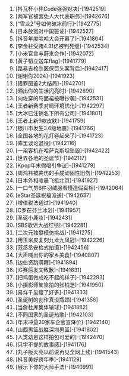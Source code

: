 
1. [抖瓦杯小伟Code强强对决]-[1942519]
1. [两军官被罢免人大代表职务]-[1942676]
1. [“雪龙2”号如何破冰前行]-[1942775]
1. [日本放宽对中国签证]-[1942527]
1. [抖音年度哈哈大会开幕了]-[1941804]
1. [李金柱受贿4.31亿被判死缓]-[1942534]
1. [小米官宣与蔚来合作]-[1942072]
1. [黄子韬立送车flag]-[1941779]
1. [路易吉枪杀医保巨头案背后]-[1942417]
1. [谢谢你2024]-[1941923]
1. [猎罪图鉴2大结局]-[1942701]
1. [晒出你的生活闪亮时]-[1942690]
1. [向佐穿的马面裙被曝抄袭]-[1942531]
1. [王者新赛季对局环境优化]-[1942297]
1. [大冰已注销名下所有公司]-[1941801]
1. [王者上新9款皮肤]-[1941759]
1. [银川市发生3.6级地震]-[1941766]
1. [全国各地的花灯卷起来了]-[1941723]
1. [库里谈论退役]-[1942116]
1. [一架客机在哈萨克斯坦坠毁]-[1942422]
1. [世界各地的圣诞节]-[1942117]
1. [Kpop年末假唱引争议]-[1941279]
1. [周鸿祎被夹伤的手成顽固性旧伤]-[1942253]
1. [日本外相凌晨飞抵北京]-[1941927]
1. [一口气剪6件羽绒服看懂造假真相]-[1942064]
1. [eStar圣诞祝福派送]-[1942637]
1. [增值税法通过]-[1941940]
1. [C罗在芬兰冰浴]-[1941957]
1. [圣诞小鹿妆]-[1942431]
1. [SBS歌谣大战红毯]-[1942281]
1. [二次元独攀模仿挑战]-[1941275]
1. [用玉米皮复刻九龙九凤冠]-[1942226]
1. [范丞丞安检式拍摄]-[1942456]
1. [大声喊出你的家乡美食]-[1940807]
1. [边伯贤跳萌舞]-[1941894]
1. [iG赛后发文致歉]-[1941831]
1. [把鸡蛋做成吃不起的样子]-[1942293]
1. [小摄影师笙笙拍的张柏芝]-[1941950]
1. [易烊千玺瘦了好多]-[1941333]
1. [圣诞树的创作真没瓶颈]-[1941356]
1. [当詹杜库集体输球]-[1941882]
1. [不同国家的圣诞热歌]-[1942103]
1. [年末冲量20家车企官宣降价]-[1942140]
1. [山西男篮战胜深圳男篮]-[1941802]
1. [人类幼崽这样拍包可爱的]-[1942470]
1. [只字不提的故事感]-[1941176]
1. [丸子版天亮以前说再见全网上线]-[1941543]
1. [抖音美好跨年季]-[1941129]
1. [展示下你的大师手法]-[1940991]